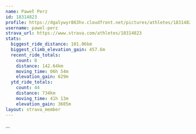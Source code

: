 ```yaml
---
name: Paweł Perz
id: 18314823
profile: https://dgalywyr863hv.cloudfront.net/pictures/athletes/18314823/5244308/1/large.jpg
username: pawel-perz
strava_url: https://www.strava.com/athletes/18314823
stats:
  biggest_ride_distance: 101.06km
  biggest_climb_elevation_gain: 457.6m
  recent_ride_totals:
    count: 8
    distance: 142.64km
    moving_time: 06h 54m
    elevation_gain: 629m
  ytd_ride_totals:
    count: 44
    distance: 734km
    moving_time: 41h 13m
    elevation_gain: 3605m
layout: strava_member
--- 
```

...
